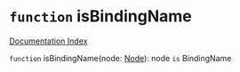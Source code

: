 # `function` isBindingName

[Documentation Index](../README.md)

`function` isBindingName(node: [Node](../interface.Node/README.md)): node `is` BindingName